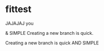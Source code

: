 # fittest
JAJAJAJ
you


& SIMPLE Creating a new branch is quick.

Creating a new branch is quick AND SIMPLE


